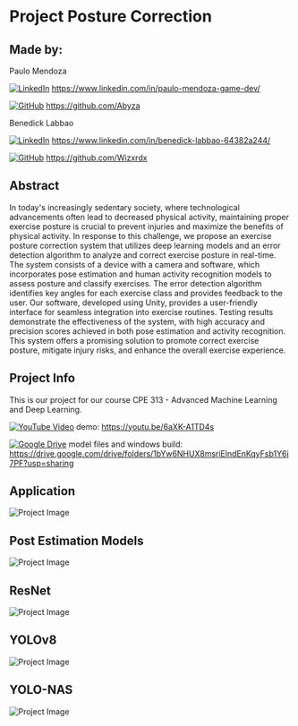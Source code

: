 # Project Posture Correction

## Made by: 

Paulo Mendoza

[![LinkedIn](https://img.shields.io/badge/LinkedIn-Profile-blue?style=flat-square&logo=linkedin)](https://www.linkedin.com/in/paulo-mendoza-game-dev/) https://www.linkedin.com/in/paulo-mendoza-game-dev/

[![GitHub](https://img.shields.io/badge/GitHub-Profile-blue?style=flat-square&logo=github)](https://github.com/Abyza) https://github.com/Abyza

Benedick Labbao

[![LinkedIn](https://img.shields.io/badge/LinkedIn-Profile-blue?style=flat-square&logo=linkedin)](https://www.linkedin.com/in/benedick-labbao-64382a244/) https://www.linkedin.com/in/benedick-labbao-64382a244/

[![GitHub](https://img.shields.io/badge/GitHub-Profile-blue?style=flat-square&logo=github)](https://github.com/Wizxrdx) https://github.com/Wizxrdx

## Abstract
In today's increasingly sedentary society, where technological advancements often lead to decreased physical activity, maintaining proper exercise posture is crucial to prevent injuries and maximize the benefits of physical activity. In response to this challenge, we propose an exercise posture correction system that utilizes deep learning models and an error detection algorithm to analyze and correct exercise posture in real-time. The system consists of a device with a camera and software, which incorporates pose estimation and human activity recognition models to assess posture and classify exercises. The error detection algorithm identifies key angles for each exercise class and provides feedback to the user. Our software, developed using Unity, provides a user-friendly interface for seamless integration into exercise routines. Testing results demonstrate the effectiveness of the system, with high accuracy and precision scores achieved in both pose estimation and activity recognition. This system offers a promising solution to promote correct exercise posture, mitigate injury risks, and enhance the overall exercise experience.

## Project Info

This is our project for our course CPE 313 - Advanced Machine Learning and Deep Learning.

[![YouTube Video](https://img.shields.io/badge/YouTube%20Video-red?style=flat-square&logo=youtube)](https://youtu.be/6aXK-A1TD4s) demo: https://youtu.be/6aXK-A1TD4s

[![Google Drive](https://img.shields.io/badge/Google%20Drive-Folder-brightgreen?style=flat-square&logo=google-drive)](https://drive.google.com/drive/folders/1bYw6NHUX8msriElndEnKqyFsb1Y6i7PF?usp=sharing) model files and windows build: https://drive.google.com/drive/folders/1bYw6NHUX8msriElndEnKqyFsb1Y6i7PF?usp=sharing


## Application
![Project Image](https://github.com/Abyza/Project_Exercise_Posture_Correction/blob/main/Research_Paper/Image_Results/output_application.png)

## Post Estimation Models

![Project Image](https://github.com/Abyza/Project_Exercise_Posture_Correction/blob/main/Research_Paper/images_main/summary/post_estimation_summary.png)

## ResNet

![Project Image](https://github.com/Abyza/Project_Exercise_Posture_Correction/blob/main/Research_Paper/Image_Results/output_ResNet.jpg)

## YOLOv8

![Project Image](https://github.com/Abyza/Project_Exercise_Posture_Correction/blob/main/Research_Paper/Image_Results/output_YOLOv8.jpg)

## YOLO-NAS

![Project Image](https://github.com/Abyza/Project_Exercise_Posture_Correction/blob/main/Research_Paper/Image_Results/output_YOLO_NAS.jpg)






